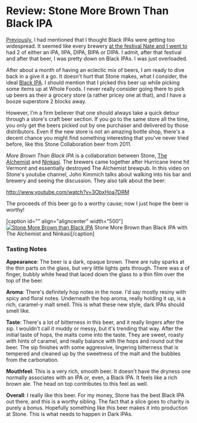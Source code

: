 Review: Stone More Brown Than Black IPA
=======================================

[Previously](http://www.yeastboundanddown.com/2012/07/review-clown-shoes-hoppy-feet/ "Review: Clown Shoes Hoppy Feet"), I had mentioned that I thought Black IPAs were getting too widespread. It seemed like every brewery [at the festival Nate and I went to](http://www.yeastboundanddown.com/2012/06/brooklyn-waterfront-beer-festival/ "Brooklyn Waterfront Beer Festival") had 2 of either an IPA, IIPA, DIPA, BIPA or DIPA. I admit, after that festival and after that beer, I was pretty down on Black IPAs. I was just overloaded.

After about a month of having an eclectic mix of beers, I am ready to dive back in a give it a go. It doesn't hurt that Stone makes, what I consider, the ideal [Black IPA](http://www.stonebrew.com/sublimely/). I should mention that I picked this beer up while picking some items up at Whole Foods. I never really consider going there to pick up beers as their a grocery store (a rather pricey one at that), and I have a booze superstore 2 blocks away.

However, I'm a firm believer that one should always take a quick detour through a store's craft beer section. If you go to the same store all the time, you only get the beers picked out by one purchaser and delivered by those distributors. Even if the new store is not an amazing bottle shop, there's a decent chance you might find something interesting that you've never tried before, like this Stone Collaboration beer from 2011.

_More Brown Than Black IPA_ is a collaboration between Stone, [The Alchemist](http://www.alchemistbeer.com/) and [Ninkasi](http://www.ninkasibrewing.com/). The brewers came together after Hurricane Irene hit Vermont and essentially destroyed The Alchemist brewpub. In this video on Stone's youtube channel, John Kimmich talks about walking into his bar and brewery and seeing the discussion. They also talk about the beer:

http://www.youtube.com/watch?v=3ObxHoa7DRM

The proceeds of this beer go to a worthy cause; now I just hope the beer is worthy!

\[caption id="" align="aligncenter" width="500"\][![Stone More Brown than Black IPA](http://25.media.tumblr.com/tumblr_m7qvvaqYqT1rzr3i9o1_500.jpg "Stone More Brown than Black IPA")](http://25.media.tumblr.com/tumblr_m7qvvaqYqT1rzr3i9o1_500.jpg) Stone More Brown than Black IPA with The Alchemist and Ninkasi\[/caption\]

### Tasting Notes

**Appearance**: The beer is a dark, opaque brown. There are ruby sparks at the thin parts on the glass, but very little lights gets through. There was a of finger, bubbly white head that laced down the glass to a thin film over the top of the beer.

**Aroma**: There's definitely hop notes in the nose. I'd say mostly resiny with spicy and floral notes. Underneath the hop aroma, really holding it up, is a rich, caramel-y malt smell. This is what these new style, dark IPAs should smell like.

**Taste**: There's a lot of bitterness in this beer, and it really lingers after the sip. I wouldn't call it muddy or messy, but it's trending that way. After the initial taste of hops, the malts come into the taste. They are sweet, roasty with hints of caramel, and really balance with the hops and round out the beer. The sip finishes with some aggressive, lingering bitterness that is tempered and cleaned up by the sweetness of the malt and the bubbles from the carbonation.

**Mouthfeel**: This is a very rich, smooth beer. It doesn't have the dryness one normally associates with an IPA or, even, a Black IPA. It feels like a rich brown ale. The head on top contributes to this feel as well.

**Overall**: I really like this beer. For my money, Stone has the best Black IPA out there, and this is a worthy sibling. The fact that a slice goes to charity is purely a bonus. Hopefully something like this beer makes it into production at Stone. This is what needs to happen in Dark IPAs.